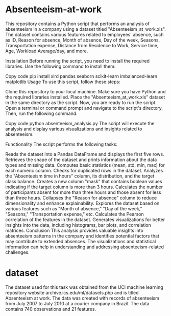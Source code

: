 # Absenteeism-at-work

This repository contains a Python script that performs an analysis of absenteeism in a company using a dataset titled "Absenteeism_at_work.xls". The dataset contains various features related to employees' absence, such as ID, Reason for absence, Month of absence, Day of the week, Seasons, Transportation expense, Distance from Residence to Work, Service time, Age, Workload Average/day, and more.

Installation
Before running the script, you need to install the required libraries. Use the following command to install them:

Copy code
pip install xlrd pandas seaborn scikit-learn imbalanced-learn matplotlib
Usage
To use this script, follow these steps:

Clone this repository to your local machine.
Make sure you have Python and the required libraries installed.
Place the "Absenteeism_at_work.xls" dataset in the same directory as the script.
Now, you are ready to run the script. Open a terminal or command prompt and navigate to the script's directory. Then, run the following command:

Copy code
python absenteeism_analysis.py
The script will execute the analysis and display various visualizations and insights related to absenteeism.

Functionality
The script performs the following tasks:

Reads the dataset into a Pandas DataFrame and displays the first five rows.
Retrieves the shape of the dataset and prints information about the data types and missing data.
Computes basic statistics (mean, std, min, max) for each numeric column.
Checks for duplicated rows in the dataset.
Analyzes the "Absenteeism time in hours" column, its distribution, and the target class balance.
Creates a new column "mask" that contains boolean values indicating if the target column is more than 3 hours.
Calculates the number of participants absent for more than three hours and those absent for less than three hours.
Collapses the "Reason for absence" column to reduce dimensionality and enhance explainability.
Explores the dataset based on various features such as "Month of absence," "Day of the week," "Seasons," "Transportation expense," etc.
Calculates the Pearson correlation of the features in the dataset.
Generates visualizations for better insights into the data, including histograms, bar plots, and correlation matrices.
Conclusion
This analysis provides valuable insights into absenteeism patterns in the company and identifies potential factors that may contribute to extended absences. The visualizations and statistical information can help in understanding and addressing absenteeism-related challenges.

# dataset
The dataset used for this task was obtained from the UCI machine learning repository website archive.ics.edu/ml/datasets.php and is titled Absenteeism at work.
The data was created with records of absenteeism from July 2007 to July 2010 at a courier company in Brazil. The data contains 740 observations and 21 features.
